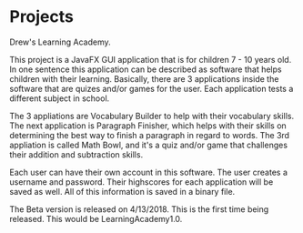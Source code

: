 # Projects
Drew's Learning Academy.

This project is a JavaFX GUI application that is for children 7 - 10 years old. In one sentence this application can be described as software that helps children with their learning. Basically, there are 3 applications inside the software that are quizes and/or games for the user. Each application tests a different subject in school. 

The 3 appliations are Vocabulary Builder to help with their vocabulary skills. The next application is Paragraph Finisher, which helps with their skills on determining the best way to finish a paragraph in regard to words. The 3rd appliation is called Math Bowl, and it's a quiz and/or game that challenges their addition and subtraction skills. 

Each user can have their own account in this software. The user creates a username and password. Their highscores for each application will be saved as well. All of this information is saved in a binary file.

The Beta version is released on 4/13/2018. This is the first time being released. This would be LearningAcademy1.0. 

